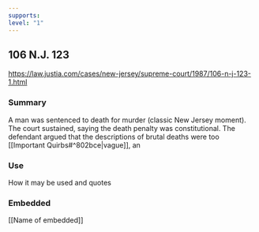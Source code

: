 ```yaml
---
supports: 
level: "1"
---
```

## 106 N.J. 123

https://law.justia.com/cases/new-jersey/supreme-court/1987/106-n-j-123-1.html

### Summary

A man was sentenced to death for murder (classic New Jersey moment). The court sustained, saying the death penalty was constitutional. The defendant argued that the descriptions of brutal deaths were too [[Important Quirbs#^802bce|vague]], an

### Use

How it may be used and quotes

### Embedded

[[Name of embedded]]
